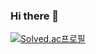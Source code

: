 ### Hi there 👋

[![Solved.ac프로필](http://mazassumnida.wtf/api/v2/generate_badge?boj=0cookieboy0)](https://solved.ac/profile/0cookieboy0)

<!--
**pokycookie/pokycookie** is a ✨ _special_ ✨ repository because its `README.md` (this file) appears on your GitHub profile.

Here are some ideas to get you started:

- 🔭 I’m currently working on ...
- 🌱 I’m currently learning ...
- 👯 I’m looking to collaborate on ...
- 🤔 I’m looking for help with ...
- 💬 Ask me about ...
- 📫 How to reach me: ...
- 😄 Pronouns: ...
- ⚡ Fun fact: ...
-->
